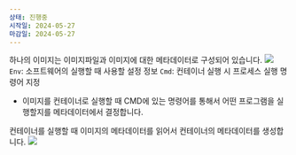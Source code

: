 ```yaml
---
상태: 진행중
시작일: 2024-05-27
마감일: 2024-05-27
---
```

하나의 이미지는 이미지파일과 이미지에 대한 메타데이터로 구성되어 있습니다.
![](https://i.imgur.com/SHMDMoB.png)
`Env`: 소프트웨어의 실행할 때 사용할 설정 정보
`Cmd`: 컨테이너 실행 시 프로세스 실행 명령어 지정
- 이미지를 컨테이너로 실행할 때 CMD에 있는 명령어를 통해서 어떤 프로그램을 실행할지를 메타데이터에서 결정합니다.

컨테이너를 실행할 때 이미지의 메타데이터를 읽어서 컨테이너의 메타데이터를 생성합니다.
![](https://i.imgur.com/GIm1VM4.png)
